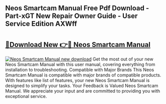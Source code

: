 ## Neos Smartcam Manual Free Pdf Download - Part-xGT New Repair Owner Guide - User Service Edition AXWff

# <h2><a href="http://cf13070.oget.top/?id=Neos+Smartcam+Manual">🔗Download New 👉🔴 Neos Smartcam Manual</a></h2>

[![Neos Smartcam Manual new download](https://i.imgur.com/5g1atiW.png)](http://cf13070.oget.top/?id=Neos+Smartcam+Manual)
Get the most out of your new Neos Smartcam Manual with this user manual, covering everything from installation to troubleshooting. Compatible with Major Brands This Neos Smartcam Manual is compatible with major brands of compatible products. With features like list of features, your new Neos Smartcam Manual is designed to simplify your tasks. Your Feedback is Valued Neos Smartcam Manual. We appreciate your input and are committed to providing you with exceptional service.
